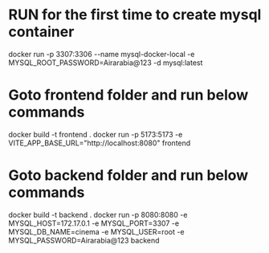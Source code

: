 # RUN for the first time to create mysql container
docker run -p 3307:3306 --name mysql-docker-local -e MYSQL_ROOT_PASSWORD=Airarabia@123 -d mysql:latest

# Goto frontend folder and run below commands
docker build -t frontend .
docker run -p 5173:5173 -e VITE_APP_BASE_URL="http://localhost:8080" frontend

# Goto backend folder and run below commands
docker build -t backend .
docker run -p 8080:8080 -e MYSQL_HOST=172.17.0.1 -e MYSQL_PORT=3307 -e MYSQL_DB_NAME=cinema -e MYSQL_USER=root -e MYSQL_PASSWORD=Airarabia@123 backend

